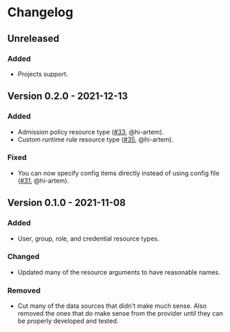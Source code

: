 # Changelog

## Unreleased
### Added
- Projects support.
## Version 0.2.0 - 2021-12-13
### Added
- Admission policy resource type ([#33](https://github.com/PaloAltoNetworks/terraform-provider-prismacloudcompute/pull/33), @hi-artem).
- Custom runtime rule resource type ([#35](https://github.com/PaloAltoNetworks/terraform-provider-prismacloudcompute/pull/35), @hi-artem).

### Fixed
- You can now specify config items directly instead of using config file ([#31](https://github.com/PaloAltoNetworks/terraform-provider-prismacloudcompute/pull/31), @hi-artem).

## Version 0.1.0 - 2021-11-08
### Added
- User, group, role, and credential resource types.

### Changed
- Updated many of the resource arguments to have reasonable names.

### Removed
- Cut many of the data sources that didn't make much sense.
Also removed the ones that do make sense from the provider until they can be properly developed and tested.
